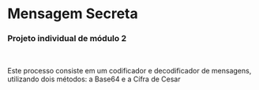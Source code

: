 <h1>Mensagem Secreta</h1>
<h3>Projeto individual de módulo 2</h3>
<br>
<p>Este processo consiste em um codificador e decodificador de mensagens, utilizando dois métodos: a Base64 e a Cífra de Cesar</p>
